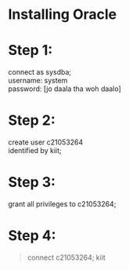 # Installing Oracle

# Step 1:

connect as sysdba; <br>
username: system <br>
password: [jo daala tha woh daalo]

# Step 2:

create user c21053264<br>
identified by kiit;

# Step 3:

grant all privileges to c21053264;

# Step 4:

> connect c21053264;
> kiit
